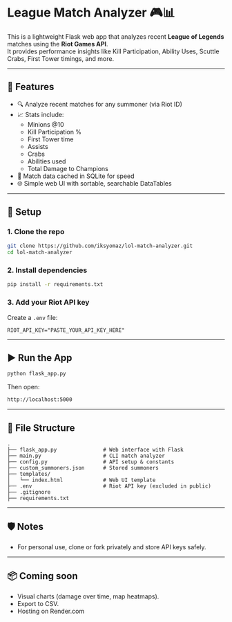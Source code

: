 # League Match Analyzer 🎮📊

This is a lightweight Flask web app that analyzes recent **League of Legends** matches using the **Riot Games API**.  
It provides performance insights like Kill Participation, Ability Uses, Scuttle Crabs, First Tower timings, and more.

---

## 🚀 Features

- 🔍 Analyze recent matches for any summoner (via Riot ID)
- 📈 Stats include:
  - Minions @10
  - Kill Participation %
  - First Tower time
  - Assists
  - Crabs
  - Abilities used
  - Total Damage to Champions
- 💾 Match data cached in SQLite for speed
- 🌐 Simple web UI with sortable, searchable DataTables

---

## 🔧 Setup

### 1. Clone the repo

```bash
git clone https://github.com/iksyomaz/lol-match-analyzer.git
cd lol-match-analyzer
```

### 2. Install dependencies

```bash
pip install -r requirements.txt
```

### 3. Add your Riot API key

Create a `.env` file:

```env
RIOT_API_KEY="PASTE_YOUR_API_KEY_HERE"
```

---

## ▶️ Run the App

```bash
python flask_app.py
```

Then open:
```bash
http://localhost:5000
```

---

## 📂 File Structure

```plaintext
.
├── flask_app.py               # Web interface with Flask
├── main.py                    # CLI match analyzer
├── config.py                  # API setup & constants
├── custom_summoners.json      # Stored summoners
├── templates/
│   └── index.html             # Web UI template
├── .env                       # Riot API key (excluded in public)
├── .gitignore
├── requirements.txt
```

---

## 🛡️ Notes

- For personal use, clone or fork privately and store API keys safely.

---

## 📦 Coming soon

- Visual charts (damage over time, map heatmaps).
- Export to CSV.
- Hosting on Render.com